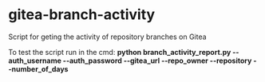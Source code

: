 # gitea-branch-activity
Script for geting the activity of repository branches on Gitea

To test the script run in the cmd: 
**python branch_activity_report.py --auth_username --auth_password --gitea_url --repo_owner --repository --number_of_days**
